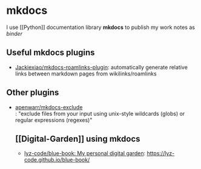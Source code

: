 # mkdocs

I use [[Python]] documentation library **mkdocs** to publish my work notes as _binder_	

## Useful mkdocs plugins

- [Jackiexiao/mkdocs-roamlinks-plugin](https://github.com/Jackiexiao/mkdocs-roamlinks-plugin): automatically generate relative links between markdown pages from wikilinks/roamlinks

## Other plugins

- [apenwarr/mkdocs-exclude](https://github.com/apenwarr/mkdocs-exclude)  
  : "exclude files from your input using unix-style wildcards (globs) or regular expressions (regexes)"
  
  ## [[Digital-Garden]] using mkdocs
  
  - [lyz-code/blue-book: My personal digital garden](https://github.com/lyz-code/blue-book): https://lyz-code.github.io/blue-book/
